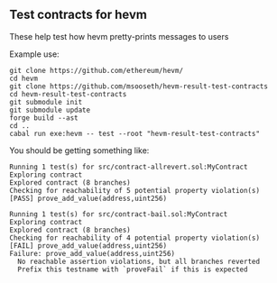 ## Test contracts for hevm

These help test how hevm pretty-prints messages to users

Example use:
```plain
git clone https://github.com/ethereum/hevm/
cd hevm
git clone https://github.com/msooseth/hevm-result-test-contracts
cd hevm-result-test-contracts
git submodule init
git submodule update
forge build --ast
cd ..
cabal run exe:hevm -- test --root "hevm-result-test-contracts"
```

You should be getting something like:

```plain
Running 1 test(s) for src/contract-allrevert.sol:MyContract
Exploring contract
Explored contract (8 branches)
Checking for reachability of 5 potential property violation(s)
[PASS] prove_add_value(address,uint256)

Running 1 test(s) for src/contract-bail.sol:MyContract
Exploring contract
Explored contract (8 branches)
Checking for reachability of 4 potential property violation(s)
[FAIL] prove_add_value(address,uint256)
Failure: prove_add_value(address,uint256)
  No reachable assertion violations, but all branches reverted
  Prefix this testname with `proveFail` if this is expected
```
